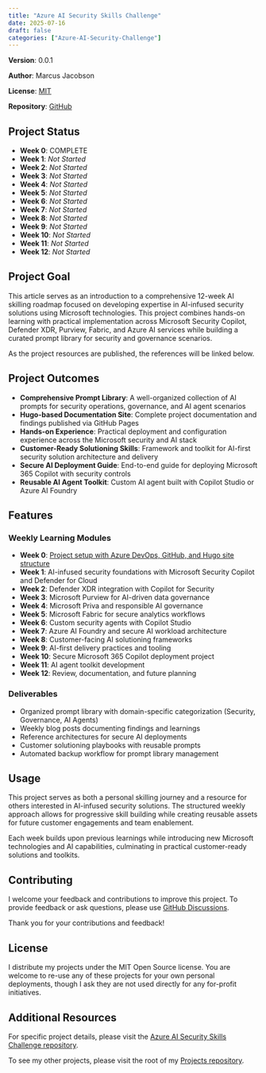```yaml
---
title: "Azure AI Security Skills Challenge"
date: 2025-07-16
draft: false
categories: ["Azure-AI-Security-Challenge"]
---
```


**Version**:    0.0.1

**Author**:     Marcus Jacobson

**License**:    [MIT](https://opensource.org/licenses/MIT)

**Repository**: [GitHub](https://github.com/marcusjacobson/Projects/blob/main/Microsoft/Azure%20Ai%20Security%20Skills%20Challenge/README.md)

## Project Status

- **Week 0**: COMPLETE
- **Week 1**: *Not Started*
- **Week 2**: *Not Started*
- **Week 3**: *Not Started*
- **Week 4**: *Not Started*
- **Week 5**: *Not Started*
- **Week 6**: *Not Started*
- **Week 7**: *Not Started*
- **Week 8**: *Not Started*
- **Week 9**: *Not Started*
- **Week 10**: *Not Started*
- **Week 11**: *Not Started*
- **Week 12**: *Not Started*


## Project Goal

This article serves as an introduction to a comprehensive 12-week AI skilling roadmap focused on developing expertise in AI-infused security solutions using Microsoft technologies. This project combines hands-on learning with practical implementation across Microsoft Security Copilot, Defender XDR, Purview, Fabric, and Azure AI services while building a curated prompt library for security and governance scenarios.

As the project resources are published, the references will be linked below.

## Project Outcomes

- **Comprehensive Prompt Library**: A well-organized collection of AI prompts for security operations, governance, and AI agent scenarios
- **Hugo-based Documentation Site**: Complete project documentation and findings published via GitHub Pages
- **Hands-on Experience**: Practical deployment and configuration experience across the Microsoft security and AI stack
- **Customer-Ready Solutioning Skills**: Framework and toolkit for AI-first security solution architecture and delivery
- **Secure AI Deployment Guide**: End-to-end guide for deploying Microsoft 365 Copilot with security controls
- **Reusable AI Agent Toolkit**: Custom AI agent built with Copilot Studio or Azure AI Foundry

## Features

### Weekly Learning Modules

- **Week 0**: [Project setup with Azure DevOps, GitHub, and Hugo site structure](/posts/ai-skilling-week-0-project-setup/index.html)
- **Week 1**: AI-infused security foundations with Microsoft Security Copilot and Defender for Cloud
- **Week 2**: Defender XDR integration with Copilot for Security
- **Week 3**: Microsoft Purview for AI-driven data governance
- **Week 4**: Microsoft Priva and responsible AI governance
- **Week 5**: Microsoft Fabric for secure analytics workflows
- **Week 6**: Custom security agents with Copilot Studio
- **Week 7**: Azure AI Foundry and secure AI workload architecture
- **Week 8**: Customer-facing AI solutioning frameworks
- **Week 9**: AI-first delivery practices and tooling
- **Week 10**: Secure Microsoft 365 Copilot deployment project
- **Week 11**: AI agent toolkit development
- **Week 12**: Review, documentation, and future planning

### Deliverables

- Organized prompt library with domain-specific categorization (Security, Governance, AI Agents)
- Weekly blog posts documenting findings and learnings
- Reference architectures for secure AI deployments
- Customer solutioning playbooks with reusable prompts
- Automated backup workflow for prompt library management

## Usage

This project serves as both a personal skilling journey and a resource for others interested in AI-infused security solutions. The structured weekly approach allows for progressive skill building while creating reusable assets for future customer engagements and team enablement.

Each week builds upon previous learnings while introducing new Microsoft technologies and AI capabilities, culminating in practical customer-ready solutions and toolkits.

## Contributing

I welcome your feedback and contributions to improve this project. To provide feedback or ask questions, please use [GitHub Discussions](https://github.com/marcusjacobson/Projects/discussions).

Thank you for your contributions and feedback!

## License

I distribute my projects under the MIT Open Source license. You are welcome to re-use any of these projects for your own personal deployments, though I ask they are not used directly for any for-profit initiatives.

## Additional Resources

For specific project details, please visit the [Azure AI Security Skills Challenge repository](https://github.com/marcusjacobson/Projects/blob/main/Microsoft/Azure%20Ai%20Security%20Skills%20Challenge/README.md).

To see my other projects, please visit the root of my [Projects repository](https://github.com/marcusjacobson/Projects).

